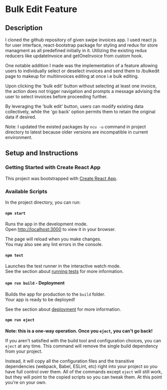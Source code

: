 # Bulk Edit Feature


## Description
I cloned the github repository of given swipe invoices app. I used react js for user interface, react-bootstrap package for styling and redux for store managment as all predefined initially in it. Utilizing the existing redux reducers like updateInvoice and getOneInvoice from custom hook.

One notable addition I made was the implementation of a feature allowing users to individually select or deselect invoices and send them to /bulkedit page to makeup for multiinvoices editing at once i.e bulk editing.

Upon clicking the 'bulk edit' button without selecting at least one invoice, the action does not trigger navigation and prompts a message advising the user to select invoices before proceeding further.

By leveraging the 'bulk edit' button, users can modify existing data collectively, while the 'go back' option permits them to retain the original data if desired.

Note: I updated the existed packages by `ncu -u` command in project directory to latest because older versions  are incompatible in current environment.





## Setup and Instructions



### Getting Started with Create React App

This project was bootstrapped with [Create React App](https://github.com/facebook/create-react-app).

### Available Scripts

In the project directory, you can run:

#### `npm start`

Runs the app in the development mode.\
Open [http://localhost:3000](http://localhost:3000) to view it in your browser.

The page will reload when you make changes.\
You may also see any lint errors in the console.

#### `npm test`

Launches the test runner in the interactive watch mode.\
See the section about [running tests](https://facebook.github.io/create-react-app/docs/running-tests) for more information.

#### `npm run build` - Deployment

Builds the app for production to the `build` folder.\
Your app is ready to be deployed!

See the section about [deployment](https://facebook.github.io/create-react-app/docs/deployment) for more information.

#### `npm run eject`

**Note: this is a one-way operation. Once you `eject`, you can't go back!**

If you aren't satisfied with the build tool and configuration choices, you can `eject` at any time. This command will remove the single build dependency from your project.

Instead, it will copy all the configuration files and the transitive dependencies (webpack, Babel, ESLint, etc) right into your project so you have full control over them. All of the commands except `eject` will still work, but they will point to the copied scripts so you can tweak them. At this point you're on your own.



